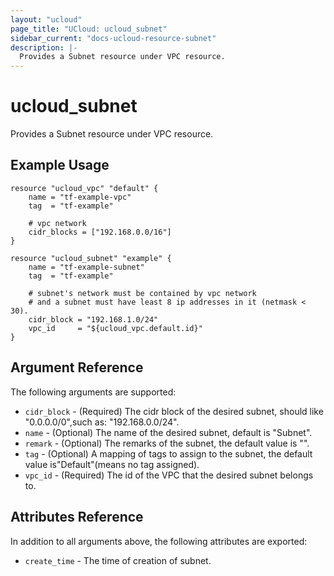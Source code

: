 ```yaml
---
layout: "ucloud"
page_title: "UCloud: ucloud_subnet"
sidebar_current: "docs-ucloud-resource-subnet"
description: |-
  Provides a Subnet resource under VPC resource.
---
```


# ucloud_subnet

Provides a Subnet resource under VPC resource.

## Example Usage

```hcl
resource "ucloud_vpc" "default" {
    name = "tf-example-vpc"
    tag  = "tf-example"

    # vpc network
    cidr_blocks = ["192.168.0.0/16"]
}

resource "ucloud_subnet" "example" {
    name = "tf-example-subnet"
    tag  = "tf-example"

    # subnet's network must be contained by vpc network
    # and a subnet must have least 8 ip addresses in it (netmask < 30).
    cidr_block = "192.168.1.0/24"
    vpc_id     = "${ucloud_vpc.default.id}"
}
```

## Argument Reference

The following arguments are supported:

* `cidr_block` - (Required) The cidr block of the desired subnet, should like "0.0.0.0/0",such as: "192.168.0.0/24".
* `name` - (Optional) The name of the desired subnet, default is "Subnet".
* `remark` - (Optional) The remarks of the subnet, the default value is "".
* `tag` - (Optional)  A mapping of tags to assign to the subnet, the default value is"Default"(means no tag assigned).
* `vpc_id` - (Required) The id of the VPC that the desired subnet belongs to.

## Attributes Reference

In addition to all arguments above, the following attributes are exported:

* `create_time` - The time of creation of subnet.
